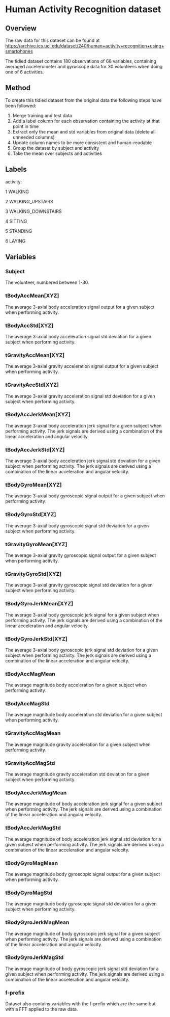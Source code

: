 # Human Activity Recognition dataset

## Overview
The raw data for this dataset can be found at https://archive.ics.uci.edu/dataset/240/human+activity+recognition+using+smartphones

The tidied dataset contains 180 observations of 68 variables, containing averaged accelerometer and gyroscope data for 30 volunteers when doing one of 6 activities.

## Method

To create this tidied dataset from the original data the following steps have been followed:
1. Merge training and test data
2. Add a label column for each observation containing the activity at that point in time
3. Extract only the mean and std variables from original data (delete all unneeded columns)
4. Update column names to be more consistent and human-readable
5. Group the dataset by subject and activity
6. Take the mean over subjects and activities

## Labels
activity:

1 WALKING

2 WALKING_UPSTAIRS

3 WALKING_DOWNSTAIRS

4 SITTING

5 STANDING

6 LAYING

## Variables
### Subject
The volunteer, numbered between 1-30.

### tBodyAccMean\[XYZ\]
The average 3-axial body acceleration signal output for a given subject when performing activity.

### tBodyAccStd\[XYZ\]
The average 3-axial body acceleration signal std deviation for a given subject when performing activity.

### tGravityAccMean\[XYZ\]
The average 3-axial gravity acceleration signal output for a given subject when performing activity.

### tGravityAccStd\[XYZ\]
The average 3-axial gravity acceleration signal std deviation for a given subject when performing activity.

### tBodyAccJerkMean\[XYZ\]
The average 3-axial body acceleration jerk signal for a given subject when performing activity.
The jerk signals are derived using a combination of the linear acceleration and angular velocity.

### tBodyAccJerkStd\[XYZ\]
The average 3-axial body acceleration jerk signal std deviation for a given subject when performing activity.
The jerk signals are derived using a combination of the linear acceleration and angular velocity.

### tBodyGyroMean\[XYZ\]
The average 3-axial body gyroscopic signal output for a given subject when performing activity.

### tBodyGyroStd\[XYZ\]
The average 3-axial body gyroscopic signal std deviation for a given subject when performing activity.

### tGravityGyroMean\[XYZ\]
The average 3-axial gravity gyroscopic signal output for a given subject when performing activity.

### tGravityGyroStd\[XYZ\]
The average 3-axial gravity gyroscopic signal std deviation for a given subject when performing activity.

### tBodyGyroJerkMean\[XYZ\]
The average 3-axial body gyroscopic jerk signal for a given subject when performing activity.
The jerk signals are derived using a combination of the linear acceleration and angular velocity.

### tBodyGyroJerkStd\[XYZ\]
The average 3-axial body gyroscopic jerk signal std deviation for a given subject when performing activity.
The jerk signals are derived using a combination of the linear acceleration and angular velocity.

### tBodyAccMagMean
The average magnitude body acceleration for a given subject when performing activity.

### tBodyAccMagStd
The average magnitude body acceleration std deviation for a given subject when performing activity.

### tGravityAccMagMean
The average magnitude gravity acceleration for a given subject when performing activity.

### tGravityAccMagStd
The average magnitude gravity acceleration std deviation for a given subject when performing activity.

### tBodyAccJerkMagMean
The average magnitude of body acceleration jerk signal for a given subject when performing activity.
The jerk signals are derived using a combination of the linear acceleration and angular velocity.

### tBodyAccJerkMagStd
The average magnitude of body acceleration jerk signal std deviation for a given subject when performing activity.
The jerk signals are derived using a combination of the linear acceleration and angular velocity.

### tBodyGyroMagMean
The average magnitude body gyroscopic signal output for a given subject when performing activity.

### tBodyGyroMagStd
The average magnitude body gyroscopic signal std deviation for a given subject when performing activity.

### tBodyGyroJerkMagMean
The average magnitude of body gyroscopic jerk signal for a given subject when performing activity.
The jerk signals are derived using a combination of the linear acceleration and angular velocity.

### tBodyGyroJerkMagStd
The average magnitude of body gyroscopic jerk signal std deviation for a given subject when performing activity.
The jerk signals are derived using a combination of the linear acceleration and angular velocity.

### f-prefix
Dataset also contains variables with the f-prefix which are the same but with a FFT applied to the raw data.